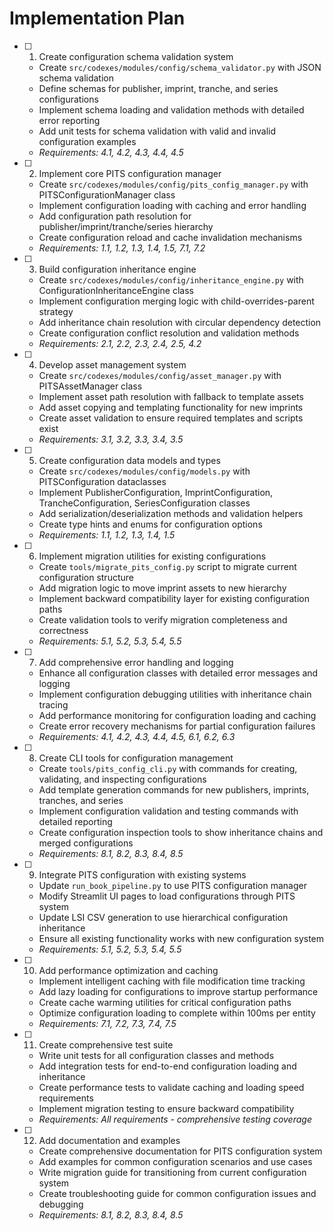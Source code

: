 # Implementation Plan

- [ ] 1. Create configuration schema validation system
  - Create `src/codexes/modules/config/schema_validator.py` with JSON schema validation
  - Define schemas for publisher, imprint, tranche, and series configurations
  - Implement schema loading and validation methods with detailed error reporting
  - Add unit tests for schema validation with valid and invalid configuration examples
  - _Requirements: 4.1, 4.2, 4.3, 4.4, 4.5_

- [ ] 2. Implement core PITS configuration manager
  - Create `src/codexes/modules/config/pits_config_manager.py` with PITSConfigurationManager class
  - Implement configuration loading with caching and error handling
  - Add configuration path resolution for publisher/imprint/tranche/series hierarchy
  - Create configuration reload and cache invalidation mechanisms
  - _Requirements: 1.1, 1.2, 1.3, 1.4, 1.5, 7.1, 7.2_

- [ ] 3. Build configuration inheritance engine
  - Create `src/codexes/modules/config/inheritance_engine.py` with ConfigurationInheritanceEngine class
  - Implement configuration merging logic with child-overrides-parent strategy
  - Add inheritance chain resolution with circular dependency detection
  - Create configuration conflict resolution and validation methods
  - _Requirements: 2.1, 2.2, 2.3, 2.4, 2.5, 4.2_

- [ ] 4. Develop asset management system
  - Create `src/codexes/modules/config/asset_manager.py` with PITSAssetManager class
  - Implement asset path resolution with fallback to template assets
  - Add asset copying and templating functionality for new imprints
  - Create asset validation to ensure required templates and scripts exist
  - _Requirements: 3.1, 3.2, 3.3, 3.4, 3.5_

- [ ] 5. Create configuration data models and types
  - Create `src/codexes/modules/config/models.py` with PITSConfiguration dataclasses
  - Implement PublisherConfiguration, ImprintConfiguration, TrancheConfiguration, SeriesConfiguration classes
  - Add serialization/deserialization methods and validation helpers
  - Create type hints and enums for configuration options
  - _Requirements: 1.1, 1.2, 1.3, 1.4, 1.5_

- [ ] 6. Implement migration utilities for existing configurations
  - Create `tools/migrate_pits_config.py` script to migrate current configuration structure
  - Add migration logic to move imprint assets to new hierarchy
  - Implement backward compatibility layer for existing configuration paths
  - Create validation tools to verify migration completeness and correctness
  - _Requirements: 5.1, 5.2, 5.3, 5.4, 5.5_

- [ ] 7. Add comprehensive error handling and logging
  - Enhance all configuration classes with detailed error messages and logging
  - Implement configuration debugging utilities with inheritance chain tracing
  - Add performance monitoring for configuration loading and caching
  - Create error recovery mechanisms for partial configuration failures
  - _Requirements: 4.1, 4.2, 4.3, 4.4, 4.5, 6.1, 6.2, 6.3_

- [ ] 8. Create CLI tools for configuration management
  - Create `tools/pits_config_cli.py` with commands for creating, validating, and inspecting configurations
  - Add template generation commands for new publishers, imprints, tranches, and series
  - Implement configuration validation and testing commands with detailed reporting
  - Create configuration inspection tools to show inheritance chains and merged configurations
  - _Requirements: 8.1, 8.2, 8.3, 8.4, 8.5_

- [ ] 9. Integrate PITS configuration with existing systems
  - Update `run_book_pipeline.py` to use PITS configuration manager
  - Modify Streamlit UI pages to load configurations through PITS system
  - Update LSI CSV generation to use hierarchical configuration inheritance
  - Ensure all existing functionality works with new configuration system
  - _Requirements: 5.1, 5.2, 5.3, 5.4, 5.5_

- [ ] 10. Add performance optimization and caching
  - Implement intelligent caching with file modification time tracking
  - Add lazy loading for configurations to improve startup performance
  - Create cache warming utilities for critical configuration paths
  - Optimize configuration loading to complete within 100ms per entity
  - _Requirements: 7.1, 7.2, 7.3, 7.4, 7.5_

- [ ] 11. Create comprehensive test suite
  - Write unit tests for all configuration classes and methods
  - Add integration tests for end-to-end configuration loading and inheritance
  - Create performance tests to validate caching and loading speed requirements
  - Implement migration testing to ensure backward compatibility
  - _Requirements: All requirements - comprehensive testing coverage_

- [ ] 12. Add documentation and examples
  - Create comprehensive documentation for PITS configuration system
  - Add examples for common configuration scenarios and use cases
  - Write migration guide for transitioning from current configuration system
  - Create troubleshooting guide for common configuration issues and debugging
  - _Requirements: 8.1, 8.2, 8.3, 8.4, 8.5_